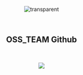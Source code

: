 <div align="center">  

![transparent](https://capsule-render.vercel.app/api?type=transparent&fontColor=00cc66&text=Oh%20YuSeok's%20Github&height=150&fontSize=60&desc=Dongyang%20Mirae%20Univerdity&descAlignY=75&descAlign=60)

  <br>
  
  ## OSS_TEAM Github
  
  <br>
  
  <a href="https://github.com/betrayedpeople" target="_blank"><img src="https://img.shields.io/badge/TEAM3-5468FF?style=for-the-badge&logo=Apostrophe&logoColor=white"/></a>
